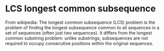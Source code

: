 # LCS longest common subsequence
 From wikipedia: The longest common subsequence (LCS) problem is the problem of finding the longest subsequence common to all sequences 
 in a set of sequences (often just two sequences). It differs from the longest common substring problem: unlike substrings, subsequences are not required to occupy consecutive positions within the original sequences. 
